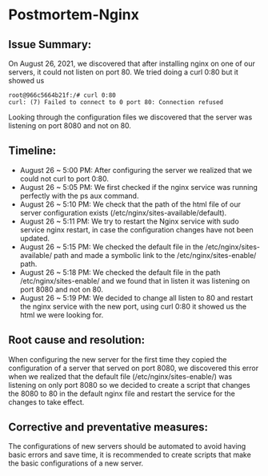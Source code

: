 # Postmortem-Nginx
## Issue Summary:
On August 26, 2021, we discovered that after installing nginx on one of our servers, it could not listen on port 80. We tried doing a curl 0:80 but it showed us
```
root@966c5664b21f:/# curl 0:80
curl: (7) Failed to connect to 0 port 80: Connection refused
```

Looking through the configuration files we discovered that the server was listening on port 8080 and not on 80.

## Timeline:
* August 26 ~ 5:00 PM: After configuring the server we realized that we could not curl to port 0:80.
* August 26 ~ 5:05 PM: We first checked if the nginx service was running perfectly with the ps aux command.
* August 26 ~ 5:10 PM: We check that the path of the html file of our server configuration exists (/etc/nginx/sites-available/default).
* August 26 ~ 5:11 PM: We try to restart the Nginx service with sudo service nginx restart, in case the configuration changes have not been updated.
* August 26 ~ 5:15 PM: We checked the default file in the /etc/nginx/sites-available/ path and made a symbolic link to the /etc/nginx/sites-enable/ path.
* August 26 ~ 5:18 PM: We checked the default file in the path /etc/nginx/sites-enable/ and we found that in listen it was listening on port 8080 and not on 80.
* August 26 ~ 5:19 PM: We decided to change all listen to 80 and restart the nginx service with the new port, using curl 0:80 it showed us the html we were looking for.

## Root cause and resolution:
When configuring the new server for the first time they copied the configuration of a server that served on port 8080, we discovered this error when we realized that the default file (/etc/nginx/sites-enable/) was listening on only port 8080 so we decided to create a script that changes the 8080 to 80 in the default nginx file and restart the service for the changes to take effect.

## Corrective and preventative measures:
The configurations of new servers should be automated to avoid having basic errors and save time, it is recommended to create scripts that make the basic configurations of a new server.
